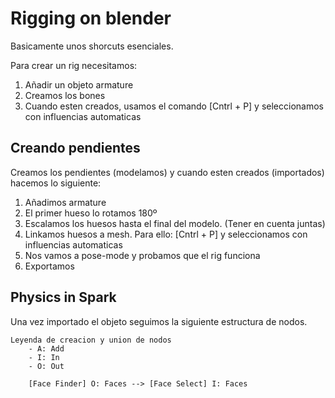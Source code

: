 # Rigging on blender

Basicamente unos shorcuts esenciales.

Para crear un rig necesitamos:
1. Añadir un objeto armature
2. Creamos los bones
3. Cuando esten creados, usamos el comando [Cntrl + P] y seleccionamos con influencias automaticas

## Creando pendientes

Creamos los pendientes (modelamos) y cuando esten creados (importados) hacemos lo siguiente:
1. Añadimos armature
2. El primer hueso lo rotamos 180º
3. Escalamos los huesos hasta el final del modelo. (Tener en cuenta juntas)
4. Linkamos huesos a mesh. Para ello: [Cntrl + P] y seleccionamos con influencias automaticas
5. Nos vamos a pose-mode y probamos que el rig funciona
6. Exportamos

## Physics in Spark

Una vez importado el objeto seguimos la siguiente estructura de nodos.

    Leyenda de creacion y union de nodos
        - A: Add
        - I: In
        - O: Out

        [Face Finder] O: Faces --> [Face Select] I: Faces